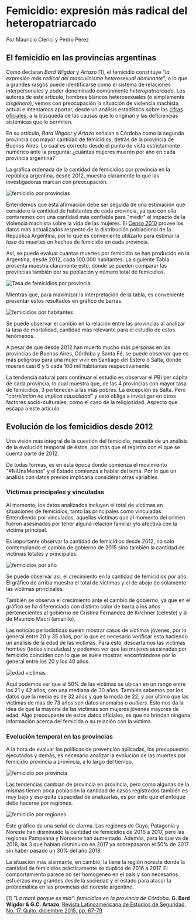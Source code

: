 # Femicidio: expresión más radical del heteropatriarcado

*Por* Mauricio Clerici y Pedro Pérez

## El femicidio en las provincias argentinas

Como declaran *Bard Wigdor* y *Artazo* [1], el femicidio constituye "*la expresión más radical del masculinismo heterosexual dominante*", o lo que a grandes rasgos puede identificarse como el sistema de relaciones interpersonales y poder denominado comúnmente *heteropatriarcado*. Los autores de este artículo, hombres blancos heterosexuales (o simplemente *cisgénero*), vemos con preocupación la situación de violencia machista actual e intentamos aportar, desde un análisis estadístico sobre las [cifras oficiales]('http://datos.jus.gob.ar/dataset/27bb9b2c-521b-406c-bdf9-98110ef73f34/resource/a2e1c899-cbaa-4bf6-b623-6648f150cab0/download/registro-de-femicidios-2018-04-13.csv'), a la búsqueda de las causas que lo originan y las deficiencias sistémicas que lo permiten.

En su artículo, *Bard Wigdor* y *Artazo* señalan a Córdoba como la segunda provincia con mayor cantidad de femicidios, detrás de la provincia de Buenos Aires. Lo cual es correcto desde el punto de vista estrictamente numérico ante la pregunta: ¿cuántas mujeres mueren por año en cada provincia argentina?

La gráfica ordenada de la cantidad de femicidios por provincia en la república argentina, desde 2012, muestra claramente lo que las investigadoras marcan con preocupación.

![femicidio por provincias](img/total_muertes_femicidio.png "femicidio por provincia")

Entendemos que esta afirmación debe ser seguida de una estimación que considere la cantidad de habitantes de cada provincia, ya que con ella contaremos con una cantidad más confiable para "medir" el impacto de la violencia machista sobre la vida de las mujeres. El [Censo 2010](https://www.sig.indec.gov.ar/censo2010/) provee los datos más actualizados respecto de la distribución poblacional de la República Argentina, por lo que es conveniente utilizarlo para estimar la *tasa* de muertes en hechos de femicidio en cada provincia.

Así, se puede evaluar cuántas muertes por femicidio se han producido en la Argentina, desde 2012, cada 100.000 habitantes. La siguiente Tabla presenta muestra claramente esto, donde se pueden comparar las provincias también por su población y número total de femicidios.

![Tasa de femicidios por provincia](img/tasa_femicidios_provincia.png)

Mientras que, para maximizar la interpretación de la tabla, es conveniente presentar estos resultados en gráfico de barras.

![femicidios por habitantes](img/femicidios_100mil_hab_barras.png "femicidios por habitantes")

Se puede observar el cambio en la relación entre las provincias al analizar la tasa de mortalidad, cantidad más relevante para el estudio de estos fenómenos.

A pesar de que desde 2012 han muerto mucho más personas en las provincias de Buenos Aires, Córdoba y Santa Fé, se puede observar que es más peligroso para una mujer vivir en Santiago del Estero o Salta, donde mueren casi 6 y 5 cada 100 mil habitantes respectivamente.

La tendencia natural para continuar el estudio es observar el PBI per cápita de cada provincia, lo cual muestra que, de las 4 provincias con mayor tasa de femicidios, 3 pertenecen a las más pobres. La excepción es Salta. Pero "*correlación no implica causalidad*" y esto obliga a investigar en otros factores socio-culturales, como el caso de la religiosidad. Aspecto que escapa a este artículo.

## Evolución de los femicidios desde 2012

Una visión más integral de la cuestión del femicidio, necesita de un análisis de la evolución temporal de éstos, por más que el registro con el que se cuenta parte de 2012.

De todas formas, es en esta época donde comienza el movimiento "#NiUnaMenos" y el Estado comienza a hablar del tema. Por lo que un análisis con datos previos implicaría considerar otras variables.

### Victimas principales y vinculadas

Al momento, los datos analizados incluyen el total de víctimas en situaciones de femicidios, tanto las principales como vinculadas. Entendiendo por vinculadas, aquellas victimas que al momento del crimen fueron asesinadas por tener alguna relación familiar y/o afectiva con la víctima principal.

Es importante observar la cantidad de femicidios desde 2012, no solo contemplando el cambio de gobierno de 2015 sino también la cantidad de víctimas totales y principales.

![femicidios por año](img/victimas_totales_principales_gobiernos.png "femicidios por año")

Se puede observar así, el crecimiento en la cantidad de femicidios por año. El gráfico de arriba muestra el total de víctimas y el de abajo de solamente las víctimas principales.

También se observa el crecimiento ante el cambio de gobierno, ya que en el gráfico se ha diferenciado con distinto color de barra a los años pertenecientes al gobierno de Cristina Fernandez de Kirchner (celeste) y al de Mauricio Macri (amarillo).

Las noticias periodísticas suelen mostrar casos de víctimas jóvenes, por lo general entre 20 y 35 años, por lo que es necesario verificar esto haciendo un análisis de la edad de las víctimas. Para esto, descartamos las víctimas hombes (todas vinculadas) y podemos ver que las mujeres asesinadas por femicidio coinciden con lo que se suele mostrar, encontrándose por lo general entre los 20 y los 40 años.

![edad victimas](img/edad_muertas.png "edad de las víctimas")

Aquí podemos ver que el 50% de las víctimas se ubican en un rango entre los 21 y 42 años, con una mediana de 30	años. También sabemos por los datos que la media es de 32 años y que la moda de 22; y por último que las víctimas de mas de 73 años son datos anomalos o *outliers*. Esto nos da la idea de que la mayoria de las víctimas son mujeres jóvenes mayores de edad. Algo preocupante de estos datos oficiales, es que no brindan ninguna información acerca del femicida o su relación con la víctima.

### Evolución temporal en las provincias

A la hora de evaluar las políticas de prevención aplicadas, los presupuestos ejecutados y demás, es necesario analizar la evolución de las muertes por femicidio provincia a provincia, a lo largo del tiempo.

![femicidio por provincia](img/por_provincia.png "femicidio por provincias")

Las tendencias cambian de provincia en provincia, pero como algunas de la mismas tienen poca población la cantidad de casos registrados también es muy bajo y eso quita capacidad de analizarlas, es por esto que el enfoque debe hacerse por regiones.

![femicidio por regiones](img/femicidio_x_regiones.png "femicidio por regiones")

Este gráfico da una señal de alarma. Las regiones de Cuyo, Patagonia y Noreste han disminuido la cantidad de femicidios de 2016 a 2017, pero las regiones Pampeana y Noroeste han aumentado. Además, para lo que va de 2018, las 3 que habían disminuido en 2017 ya sobrepasaron el 50% de 2017 sin haber pasado un 30% del año 2018.

La situación más alarmante, en cambio, la tiene la región noreste donde la cantidad de femicidios prácticamente se duplicó de 2016 a 2017. El comportamiento parece no ser homogeneo en el país y son necesarios esfuerzos muy grandes desde la sociedad y el estado para atacar la problemática en las provincias del noreste argentino.


[1] *"La maté porque es mía": femicidios en la provincia de Córdoba*. **G. Bard Wigdor & G.C. Artazo**, [Revista Latinoamericana de Estudios de Seguridad, No. 17, Quito, diciembre 2015, pp. 67-79](http://repositorio.flacsoandes.edu.ec/bitstream/10469/7962/1/RFLACSO-Ur17-05-Bard.pdf).
